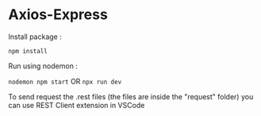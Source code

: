 # Axios-Express

Install package : <br>

```npm install```

Run using nodemon : <br>

```nodemon npm start``` OR ```npx run dev```

To send request the .rest files (the files are inside the "request" folder) you can use REST Client extension in VSCode
